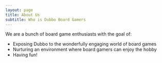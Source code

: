 ```yaml
---
layout: page
title: About Us
subtitle: Who is Dubbo Board Gamers
---
```


We are a bunch of board game enthusiasts with the goal of:

- Exposing Dubbo to the wonderfully engaging world of board games
- Nurturing an environment where board gamers can enjoy the hobby
- Having fun!
